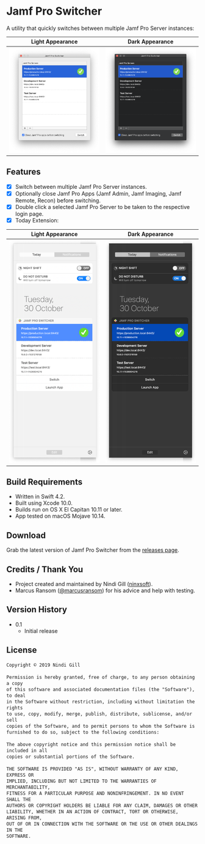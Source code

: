 # Jamf Pro Switcher
A utility that quickly switches between multiple Jamf Pro Server instances:

| Light Appearance | Dark Appearance |
| :--------------: | :-------------: |
| ![Jamf Pro Switcher - Light Appearance](Readme%20Resources/Jamf%20Pro%20Switcher%20-%20Light%20Appearance.png) | ![Jamf Pro Switcher - Dark Appearance](Readme%20Resources/Jamf%20Pro%20Switcher%20-%20Dark%20Appearance.png) |

## Features
*   [x] Switch between multiple Jamf Pro Server instances.
*   [x] Optionally close Jamf Pro Apps (Jamf Admin, Jamf Imaging, Jamf Remote, Recon) before switching.
*   [x] Double click a selected Jamf Pro Server to be taken to the respective login page.
*   [x] Today Extension:

| Light Appearance | Dark Appearance |
| :--------------: | :-------------: |
| ![Today Extension - Light Appearance](Readme%20Resources/Today%20Extension%20-%20Light%20Appearance.png) | ![Today Extension - Dark Appearance](Readme%20Resources/Today%20Extension%20-%20Dark%20Appearance.png) |

## Build Requirements
*   Written in Swift 4.2.
*   Built using Xcode 10.0.
*   Builds run on OS X El Capitan 10.11 or later.
*   App tested on macOS Mojave 10.14.

## Download
Grab the latest version of Jamf Pro Switcher from the [releases page](https://github.com/ninxsoft/JamfProSwitcher/releases).

## Credits / Thank You
*   Project created and maintained by Nindi Gill ([ninxsoft](https://github.com/ninxsoft)).
*   Marcus Ransom ([@marcusransom](https://twitter.com/marcusransom)) for his advice and help with testing.

## Version History
*   0.1
    *   Initial release

## License
    Copyright © 2019 Nindi Gill

    Permission is hereby granted, free of charge, to any person obtaining a copy
    of this software and associated documentation files (the "Software"), to deal
    in the Software without restriction, including without limitation the rights
    to use, copy, modify, merge, publish, distribute, sublicense, and/or sell
    copies of the Software, and to permit persons to whom the Software is
    furnished to do so, subject to the following conditions:

    The above copyright notice and this permission notice shall be included in all
    copies or substantial portions of the Software.

    THE SOFTWARE IS PROVIDED "AS IS", WITHOUT WARRANTY OF ANY KIND, EXPRESS OR
    IMPLIED, INCLUDING BUT NOT LIMITED TO THE WARRANTIES OF MERCHANTABILITY,
    FITNESS FOR A PARTICULAR PURPOSE AND NONINFRINGEMENT. IN NO EVENT SHALL THE
    AUTHORS OR COPYRIGHT HOLDERS BE LIABLE FOR ANY CLAIM, DAMAGES OR OTHER
    LIABILITY, WHETHER IN AN ACTION OF CONTRACT, TORT OR OTHERWISE, ARISING FROM,
    OUT OF OR IN CONNECTION WITH THE SOFTWARE OR THE USE OR OTHER DEALINGS IN THE
    SOFTWARE.
